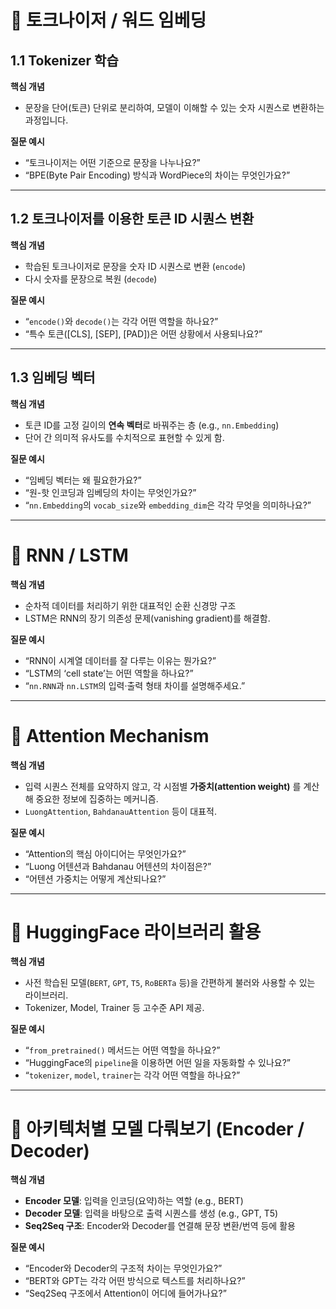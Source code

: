 
# 🧠 토크나이저 / 워드 임베딩

## 1.1 Tokenizer 학습

**핵심 개념**

* 문장을 단어(토큰) 단위로 분리하여, 모델이 이해할 수 있는 숫자 시퀀스로 변환하는 과정입니다.

**질문 예시**

* “토크나이저는 어떤 기준으로 문장을 나누나요?”
* “BPE(Byte Pair Encoding) 방식과 WordPiece의 차이는 무엇인가요?”

---

## 1.2 토크나이저를 이용한 토큰 ID 시퀀스 변환

**핵심 개념**

* 학습된 토크나이저로 문장을 숫자 ID 시퀀스로 변환 (`encode`)
* 다시 숫자를 문장으로 복원 (`decode`)

**질문 예시**

* “`encode()`와 `decode()`는 각각 어떤 역할을 하나요?”
* “특수 토큰([CLS], [SEP], [PAD])은 어떤 상황에서 사용되나요?”

---

## 1.3 임베딩 벡터

**핵심 개념**

* 토큰 ID를 고정 길이의 **연속 벡터**로 바꿔주는 층 (e.g., `nn.Embedding`)
* 단어 간 의미적 유사도를 수치적으로 표현할 수 있게 함.

**질문 예시**

* “임베딩 벡터는 왜 필요한가요?”
* “원-핫 인코딩과 임베딩의 차이는 무엇인가요?”
* “`nn.Embedding`의 `vocab_size`와 `embedding_dim`은 각각 무엇을 의미하나요?”

---

# 🔁 RNN / LSTM

**핵심 개념**

* 순차적 데이터를 처리하기 위한 대표적인 순환 신경망 구조
* LSTM은 RNN의 장기 의존성 문제(vanishing gradient)를 해결함.

**질문 예시**

* “RNN이 시계열 데이터를 잘 다루는 이유는 뭔가요?”
* “LSTM의 ‘cell state’는 어떤 역할을 하나요?”
* “`nn.RNN`과 `nn.LSTM`의 입력·출력 형태 차이를 설명해주세요.”

---

# 🎯 Attention Mechanism

**핵심 개념**

* 입력 시퀀스 전체를 요약하지 않고, 각 시점별 **가중치(attention weight)** 를 계산해 중요한 정보에 집중하는 메커니즘.
* `LuongAttention`, `BahdanauAttention` 등이 대표적.

**질문 예시**

* “Attention의 핵심 아이디어는 무엇인가요?”
* “Luong 어텐션과 Bahdanau 어텐션의 차이점은?”
* “어텐션 가중치는 어떻게 계산되나요?”

---

# 🤗 HuggingFace 라이브러리 활용

**핵심 개념**

* 사전 학습된 모델(`BERT`, `GPT`, `T5`, `RoBERTa` 등)을 간편하게 불러와 사용할 수 있는 라이브러리.
* Tokenizer, Model, Trainer 등 고수준 API 제공.

**질문 예시**

* “`from_pretrained()` 메서드는 어떤 역할을 하나요?”
* “HuggingFace의 `pipeline`을 이용하면 어떤 일을 자동화할 수 있나요?”
* “`tokenizer`, `model`, `trainer`는 각각 어떤 역할을 하나요?”

---

# 🧩 아키텍처별 모델 다뤄보기 (Encoder / Decoder)

**핵심 개념**

* **Encoder 모델**: 입력을 인코딩(요약)하는 역할 (e.g., BERT)
* **Decoder 모델**: 입력을 바탕으로 출력 시퀀스를 생성 (e.g., GPT, T5)
* **Seq2Seq 구조**: Encoder와 Decoder를 연결해 문장 변환/번역 등에 활용

**질문 예시**

* “Encoder와 Decoder의 구조적 차이는 무엇인가요?”
* “BERT와 GPT는 각각 어떤 방식으로 텍스트를 처리하나요?”
* “Seq2Seq 구조에서 Attention이 어디에 들어가나요?”

